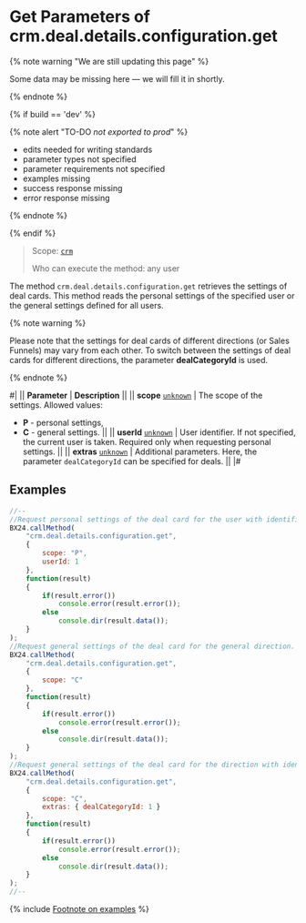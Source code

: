 # Get Parameters of crm.deal.details.configuration.get

{% note warning "We are still updating this page" %}

Some data may be missing here — we will fill it in shortly.

{% endnote %}

{% if build == 'dev' %}

{% note alert "TO-DO _not exported to prod_" %}

- edits needed for writing standards
- parameter types not specified
- parameter requirements not specified
- examples missing
- success response missing
- error response missing

{% endnote %}

{% endif %}

> Scope: [`crm`](../../../scopes/permissions.md)
>
> Who can execute the method: any user

The method `crm.deal.details.configuration.get` retrieves the settings of deal cards. This method reads the personal settings of the specified user or the general settings defined for all users.

{% note warning %}

Please note that the settings for deal cards of different directions (or Sales Funnels) may vary from each other. 
To switch between the settings of deal cards for different directions, the parameter **dealCategoryId** is used.

{% endnote %}

#|
|| **Parameter** | **Description** ||
|| **scope**
[`unknown`](../../../data-types.md) | The scope of the settings. Allowed values:

- **P** - personal settings,
- **C** - general settings.
 ||
|| **userId**
[`unknown`](../../../data-types.md) | User identifier. If not specified, the current user is taken. Required only when requesting personal settings. ||
|| **extras**
[`unknown`](../../../data-types.md) | Additional parameters. Here, the parameter `dealCategoryId` can be specified for deals. ||
|#

## Examples

```js
//--
//Request personal settings of the deal card for the user with identifier 1.
BX24.callMethod(
    "crm.deal.details.configuration.get",
    {
        scope: "P",
        userId: 1
    },
    function(result)
    {
        if(result.error())
            console.error(result.error());
        else
            console.dir(result.data());
    }
);
//Request general settings of the deal card for the general direction.
BX24.callMethod(
    "crm.deal.details.configuration.get",
    {
        scope: "C"
    },
    function(result)
    {
        if(result.error())
            console.error(result.error());
        else
            console.dir(result.data());
    }
);
//Request general settings of the deal card for the direction with identifier 1.
BX24.callMethod(
    "crm.deal.details.configuration.get",
    {
        scope: "C",
        extras: { dealCategoryId: 1 }
    },
    function(result)
    {
        if(result.error())
            console.error(result.error());
        else
            console.dir(result.data());
    }
);
//--
```

{% include [Footnote on examples](../../../../_includes/examples.md) %}